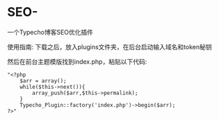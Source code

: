 # SEO-
一个Typecho博客SEO优化插件
 
 使用指南:
 下载之后，放入plugins文件夹，在后台启动输入域名和token秘钥
 
 然后在前台主题模版找到index.php，粘贴以下代码:
 
    "<?php
        $arr = array();
        while($this->next()){
            array_push($arr,$this->permalink);
        }
        Typecho_Plugin::factory('index.php')->begin($arr);
    ?>"
